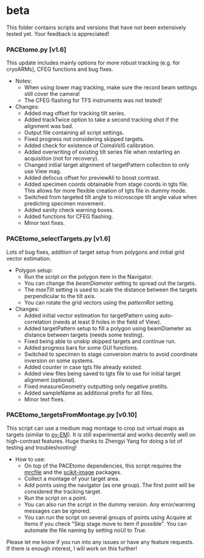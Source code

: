 # beta
This folder contains scripts and versions that have not been extensively tested yet. Your feedback is appreciated!

### PACEtomo.py [v1.6]
This update includes mainly options for more robust tracking (e.g. for cryoARMs), CFEG functions and bug fixes.
- Notes:
  - When using lower mag tracking, make sure the record beam settings still cover the camera!
  - The CFEG flashing for TFS instruments was not tested!
- Changes:
  - Added mag offset for tracking tilt series.
  - Added trackTwice option to take a second tracking shot if the alignment was bad.
  - Output file containing all script settings.
  - Fixed progress not considering skipped targets.
  - Added check for existence of ComaVsIS calibration.
  - Added overwriting of existing tilt series file when restarting an acquisition (not for recovery).
  - Changed initial target alignment of targetPattern collection to only use View mag.
  - Added defocus offset for previewAli to boost contrast.
  - Added specimen coords obtainable from stage coords in tgts file. This allows for more flexible creation of tgts file in dummy mode.
  - Switched from targeted tilt angle to microscope tilt angle value when predicting specimen movement.
  - Added sanity check warning boxes.
  - Added functions for CFEG flashing.
  - Minor text fixes.

### PACEtomo_selectTargets.py [v1.6]
Lots of bug fixes, addition of target setup from polygons and initial grid vector estimation.
- Polygon setup: 
  - Run the script on the polygon item in the Navigator. 
  - You can change the *beamDiameter* setting to spread out the targets.
  - The *maxTilt* setting is used to scale the distance between the targets perpendicular to the tilt axis.
  - You can rotate the grid vectors using the *patternRot* setting.
- Changes:
  - Added initial vector estimation for targetPattern using auto-correlation (needs at least 9 holes in the field of View).
  - Added targetPattern setup to fill a polygon using beamDiameter as distance between targets (needs some testing).
  - Fixed being able to unskip skipped targets and continue run.
  - Added progress bars for some GUI functions.
  - Switched to specimen to stage conversion matrix to avoid coordinate inversion on some systems.
  - Added counter in case tgts file already existed.
  - Added view files being saved to tgts file to use for initial target alignment (optional).
  - Fixed measureGeometry outputting only negative pretilts.
  - Added sampleName as additional prefix for all files.
  - Minor text fixes.

### PACEtomo_targetsFromMontage.py [v0.10]
This script can use a medium mag montage to crop out virtual maps as targets (similar to [py-EM](https://www.nature.com/articles/s41592-019-0396-9)). It is still experimental and works decently well on high-contrast features.
Huge thanks to Zhengyi Yang for doing a lot of testing and troubleshooting!
- How to use:
  - On top of the PACEtomo dependencies, this script requires the [mrcfile](https://pypi.org/project/mrcfile/) and the [scikit-image](https://pypi.org/project/scikit-image/) packages.
  - Collect a montage of your target area.
  - Add points using the navigator (as one group). The first point will be considered the tracking target.
  - Run the script on a point.
  - You can also run the script in the dummy version. Any error/warning messages can be ignored.
  - You can run the script on several groups of points using Acquire at Items if you check "Skip stage move to item if possible". You can automate the file naming by setting *noUI* to *True*.

Please let me know if you run into any issues or have any feature requests. If there is enough interest, I will work on this further!
